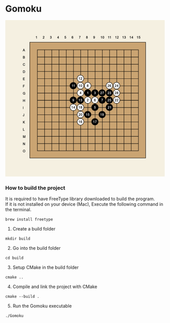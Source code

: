 # Gomoku

![Image description](./gomoku_screenshot.png)

### How to build the project
It is required to have FreeType library downloaded to build the program. <br>
If it is not installed on your device (Mac), Execute the following command in the terminal.
```
brew install freetype
```

1. Create a build folder 
```
mkdir build
```
2. Go into the build folder
```
cd build
```
3. Setup CMake in the build folder
```
cmake ..
```
4. Compile and link the project with CMake
```
cmake --build .
```
5. Run the Gomoku executable
```
./Gomoku
```
